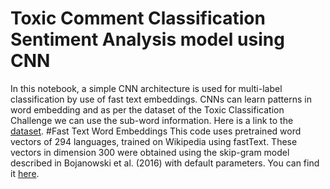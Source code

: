# Toxic Comment Classification Sentiment Analysis model using CNN
In this notebook, a simple CNN architecture is used for multi-label classification by use of fast text embeddings. CNNs can learn patterns in word embedding and as per the dataset of the Toxic Classification Challenge we can use the sub-word information. Here is a link to the <a href="https://www.kaggle.com/c/jigsaw-toxic-comment-classification-challenge/data">dataset</a>.
#Fast Text Word Embeddings
This code uses pretrained word vectors of 294 languages, trained on Wikipedia using fastText. These vectors in dimension 300 were obtained using the skip-gram model described in Bojanowski et al. (2016) with default parameters. You can find it <a href="https://fasttext.cc/docs/en/pretrained-vectors.html">here</a>.
